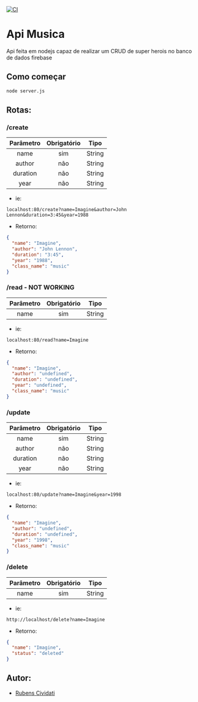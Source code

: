 [![CI](https://github.com/Cividati/api-super-heroi/actions/workflows/ci.yml/badge.svg)](https://github.com/Cividati/api-super-heroi/actions/workflows/ci.yml)

# Api Musica
Api feita em nodejs capaz de realizar um CRUD de super herois no banco de dados firebase

## Como começar
```bash
node server.js
```
## Rotas:

### /create

| **Parâmetro** | **Obrigatório** | **Tipo** |
|:-------------:|:---------------:|:--------:|
|      name     |       sim       |  String  |
|     author    |       não       |  String  |
|    duration   |       não       |  String  |
|      year     |       não       |  String  |

- ie: 
```
localhost:80/create?name=Imagine&author=John Lennon&duration=3:45&year=1988
```

- Retorno:
```json
{
  "name": "Imagine",
  "author": "John Lennon",
  "duration": "3:45",
  "year": "1988",
  "class_name": "music"
}
```

### /read - NOT WORKING

| **Parâmetro** | **Obrigatório** | **Tipo** |
|:-------------:|:---------------:|:--------:|
|      name     |       sim       |  String  |

- ie:

```
localhost:80/read?name=Imagine
```

- Retorno:
```json
{
  "name": "Imagine",
  "author": "undefined",
  "duration": "undefined",
  "year": "undefined",
  "class_name": "music"
}
```

### /update

| **Parâmetro** | **Obrigatório** | **Tipo** |
|:-------------:|:---------------:|:--------:|
|      name     |       sim       |  String  |
|     author    |       não       |  String  |
|    duration   |       não       |  String  |
|      year     |       não       |  String  |

- ie: 
```
localhost:80/update?name=Imagine&year=1998
```

- Retorno:
```json
{
  "name": "Imagine",
  "author": "undefined",
  "duration": "undefined",
  "year": "1998",
  "class_name": "music"
}
```

### /delete

| **Parâmetro** | **Obrigatório** | **Tipo** |
|:-------------:|:---------------:|:--------:|
|      name     |       sim       |  String  |

- ie:

```
http://localhost/delete?name=Imagine
```

- Retorno:
```json
{
  "name": "Imagine",
  "status": "deleted"
}
```

## Autor:

- [Rubens Cividati](github.com/cividati)